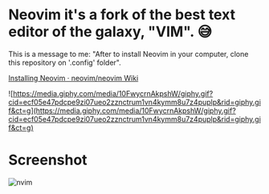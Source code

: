 # Neovim it's a fork of the best text editor of the galaxy, "VIM". 😅

This is a message to me: "After to install Neovim in your computer, clone this repository on '.config' folder". 

[Installing Neovim · neovim/neovim Wiki](https://github.com/neovim/neovim/wiki/Installing-Neovim)

![https://media.giphy.com/media/10FwycrnAkpshW/giphy.gif?cid=ecf05e47pdcpe9zi07ueo2zznctrum1vn4kymm8u7z4puplp&rid=giphy.gif&ct=g](https://media.giphy.com/media/10FwycrnAkpshW/giphy.gif?cid=ecf05e47pdcpe9zi07ueo2zznctrum1vn4kymm8u7z4puplp&rid=giphy.gif&ct=g)

# Screenshot
![nvim](https://user-images.githubusercontent.com/86836498/141689777-57c0df2a-c024-4461-9238-95d561f44c64.png)
